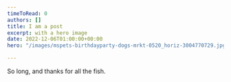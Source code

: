 ```yaml
---
timeToRead: 0
authors: []
title: I am a post
excerpt: with a hero image
date: 2022-12-06T01:00:00+00:00
hero: "/images/mspets-birthdayparty-dogs-mrkt-0520_horiz-3004770729.jpg"

---
```

So long, and thanks for all the fish.